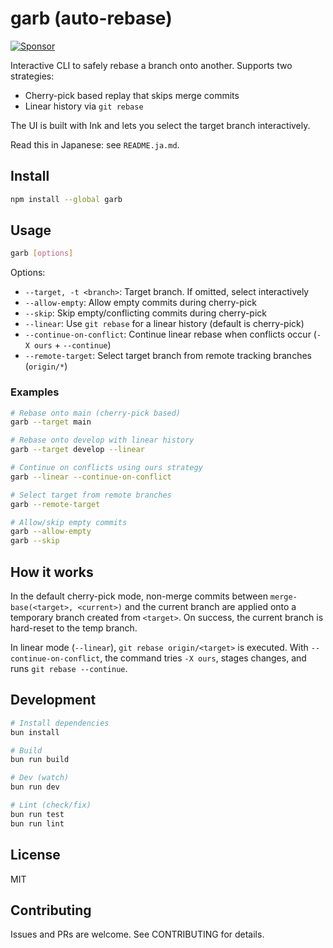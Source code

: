 # garb (auto-rebase)

<a href="https://github.com/sponsors/riya-amemiya"><img alt="Sponsor" src="https://img.shields.io/badge/sponsor-30363D?style=for-the-badge&logo=GitHub-Sponsors&logoColor=#white" /></a>

Interactive CLI to safely rebase a branch onto another. Supports two strategies:

- Cherry-pick based replay that skips merge commits
- Linear history via `git rebase`

The UI is built with Ink and lets you select the target branch interactively.

Read this in Japanese: see `README.ja.md`.

## Install

```bash
npm install --global garb
```

## Usage

```bash
garb [options]
```

Options:

- `--target, -t <branch>`: Target branch. If omitted, select interactively
- `--allow-empty`: Allow empty commits during cherry-pick
- `--skip`: Skip empty/conflicting commits during cherry-pick
- `--linear`: Use `git rebase` for a linear history (default is cherry-pick)
- `--continue-on-conflict`: Continue linear rebase when conflicts occur (`-X ours` + `--continue`)
- `--remote-target`: Select target branch from remote tracking branches (`origin/*`)

### Examples

```bash
# Rebase onto main (cherry-pick based)
garb --target main

# Rebase onto develop with linear history
garb --target develop --linear

# Continue on conflicts using ours strategy
garb --linear --continue-on-conflict

# Select target from remote branches
garb --remote-target

# Allow/skip empty commits
garb --allow-empty
garb --skip
```

## How it works

In the default cherry-pick mode, non-merge commits between `merge-base(<target>, <current>)` and the current branch are applied onto a temporary branch created from `<target>`. On success, the current branch is hard-reset to the temp branch.

In linear mode (`--linear`), `git rebase origin/<target>` is executed. With `--continue-on-conflict`, the command tries `-X ours`, stages changes, and runs `git rebase --continue`.

## Development

```bash
# Install dependencies
bun install

# Build
bun run build

# Dev (watch)
bun run dev

# Lint (check/fix)
bun run test
bun run lint
```

## License

MIT

## Contributing

Issues and PRs are welcome. See CONTRIBUTING for details.
